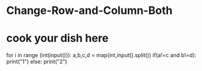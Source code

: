 # Change-Row-and-Column-Both
# cook your dish here
for i in range (int(input())):
    a,b,c,d = map(int,input().split())
    if(a!=c and b!=d):
        print("1")
    else:
        print("2")
